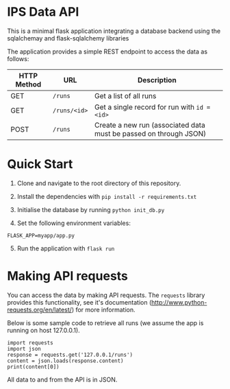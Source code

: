 # IPS Data API

This is a minimal flask application integrating a database backend using the sqlalchemay and flask-sqlalchemy libraries

The application provides a simple REST endpoint to access the data as follows:

|HTTP Method | URL | Description |
|------------|-----|-------------|
| GET | `/runs`| Get a list of all runs |
| GET | `/runs/<id>` | Get a single record for run with `id = <id>` |
| POST | `/runs` | Create a new run (associated data must be passed on through JSON) |

# Quick Start

1. Clone and navigate to the root directory of this repository.

2. Install the dependencies with `pip install -r requirements.txt`

3. Initialise the database by running `python init_db.py`

4. Set the following environment variables:
```
FLASK_APP=myapp/app.py
```

5. Run the application with `flask run`


# Making API requests

You can access the data by making API requests. The `requests` library provides this functionality, see it's documentation (http://www.python-requests.org/en/latest/) for more information.

Below is some sample code to retrieve all runs (we assume the app is running on host 127.0.0.1).

```
import requests
import json
response = requests.get('127.0.0.1/runs')
content = json.loads(response.content)
print(content[0])
```

All data to and from the API is in JSON.